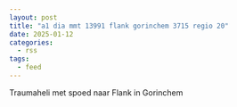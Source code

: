 ```yaml
---
layout: post
title: "a1 dia mmt 13991 flank gorinchem 3715 regio 20"
date: 2025-01-12
categories: 
  - rss
tags: 
  - feed
---
```


Traumaheli met spoed naar Flank in Gorinchem
